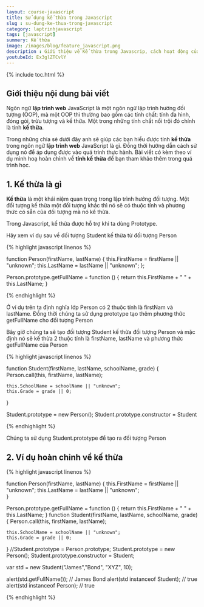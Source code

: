 ```yaml
---
layout: course-javascript
title: Sử dụng kế thừa trong Javascript  
slug : su-dung-ke-thua-trong-javascript
category: laptrinhjavascript
tags: [javascript]
summery: Kế thừa   
image: /images/blog/feature_javascript.png
description : Giới thiệu về Kế thừa trong Javascrip, cách hoạt động của Kế thừa trong Javascript
youtubeId: Ex3glZTCvlY
---
```


{% include toc.html %}

## **Giới thiệu nội dung bài viết**

Ngôn ngữ <b>lập trình web</b> JavaScript là một ngôn ngữ lập trình hướng đối tượng (OOP), mà một OOP thì thường bao gồm các tính chất: tính đa hình, đóng gói, trừu tượng và kế thừa. Một trong những tính chất nổi trội đó chính là tính <b>kế thừa</b>.

Trong những chia sẻ dưới đây anh sẽ giúp các bạn hiểu được tính <b>kế thừa</b> trong ngôn ngữ <b>lập trình web</b> JavaScript là gì. Đồng thời hướng dẫn cách sử dụng nó để áp dụng được vào quá trình thực hành. Bài viết có kèm theo ví dụ minh hoạ hoàn chỉnh về <b>tính kế thừa</b> để bạn tham khảo thêm trong quá trình học.
 

## **1. Kế thừa là gì**

<b>Kế thừa</b> là một khái niệm quan trọng trong lập trình hướng đối tượng. Một đối tượng kế thừa một đối tượng khác thì nó sẽ có thuộc tính và phương thức có sẵn của đối tượng mà nó kế thừa.

Trong Javascript, kế thừa được hỗ trợ khi ta dùng Prototype.

Hãy xem ví dụ sau về đối tượng Student kế thừa từ đối tượng Person

{% highlight javascript  linenos %}

function Person(firstName, lastName) {
    this.FirstName = firstName || "unknown";
    this.LastName = lastName || "unknown";
};

Person.prototype.getFullName = function () {
    return this.FirstName + " " + this.LastName;
}

{% endhighlight %}

Ở ví dụ trên ta định nghĩa lớp Person có 2 thuộc tính là firstNam và lastName. Đồng thời chúng ta sử dụng prototype tạo thêm phương thức getFullName cho đối tượng Person

Bây giờ chúng ta sẽ tạo đối tượng Student kế thừa đối tượng Person và mặc định nó sẽ kế thừa 2 thuộc tính là firstName, lastName và phương thức getFullName của Person

{% highlight javascript  linenos %}

function Student(firstName, lastName, schoolName, grade)
{
    Person.call(this, firstName, lastName);

    this.SchoolName = schoolName || "unknown";
    this.Grade = grade || 0;
}

Student.prototype = new Person();
Student.prototype.constructor = Student

{% endhighlight %}

Chúng ta sử dụng Student.prototype để tạo ra đối tượng Person

## **2. Ví dụ hoàn chỉnh về kế thừa**

{% highlight javascript  linenos %}


function Person(firstName, lastName) {
    this.FirstName = firstName || "unknown";
    this.LastName = lastName || "unknown";            
}

Person.prototype.getFullName = function () {
    return this.FirstName + " " + this.LastName;
}
function Student(firstName, lastName, schoolName, grade)
{
    Person.call(this, firstName, lastName);

    this.SchoolName = schoolName || "unknown";
    this.Grade = grade || 0;
}
//Student.prototype = Person.prototype;
Student.prototype = new Person();
Student.prototype.constructor = Student;

var std = new Student("James","Bond", "XYZ", 10);
            
alert(std.getFullName()); // James Bond
alert(std instanceof Student); // true
alert(std instanceof Person); // true


{% endhighlight %}




